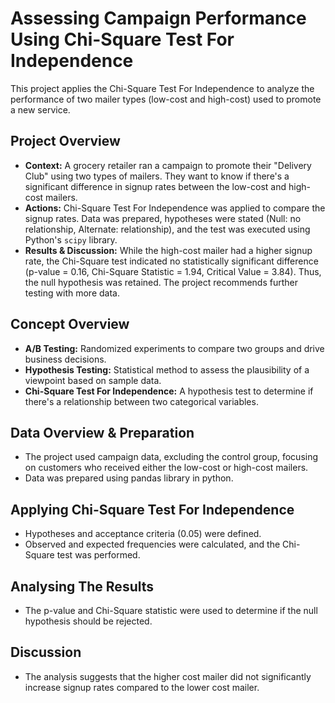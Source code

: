 # Assessing Campaign Performance Using Chi-Square Test For Independence

This project applies the Chi-Square Test For Independence to analyze the performance of two mailer types (low-cost and high-cost) used to promote a new service.

## Project Overview

* **Context:** A grocery retailer ran a campaign to promote their "Delivery Club" using two types of mailers. They want to know if there's a significant difference in signup rates between the low-cost and high-cost mailers.
* **Actions:** Chi-Square Test For Independence was applied to compare the signup rates. Data was prepared, hypotheses were stated (Null: no relationship, Alternate: relationship), and the test was executed using Python's `scipy` library.
* **Results & Discussion:** While the high-cost mailer had a higher signup rate, the Chi-Square test indicated no statistically significant difference (p-value = 0.16, Chi-Square Statistic = 1.94, Critical Value = 3.84). Thus, the null hypothesis was retained. The project recommends further testing with more data.

## Concept Overview

* **A/B Testing:** Randomized experiments to compare two groups and drive business decisions.
* **Hypothesis Testing:** Statistical method to assess the plausibility of a viewpoint based on sample data.
* **Chi-Square Test For Independence:** A hypothesis test to determine if there's a relationship between two categorical variables.

## Data Overview & Preparation

* The project used campaign data, excluding the control group, focusing on customers who received either the low-cost or high-cost mailers.
* Data was prepared using pandas library in python.

## Applying Chi-Square Test For Independence

* Hypotheses and acceptance criteria (0.05) were defined.
* Observed and expected frequencies were calculated, and the Chi-Square test was performed.

## Analysing The Results

* The p-value and Chi-Square statistic were used to determine if the null hypothesis should be rejected.

## Discussion

* The analysis suggests that the higher cost mailer did not significantly increase signup rates compared to the lower cost mailer.
